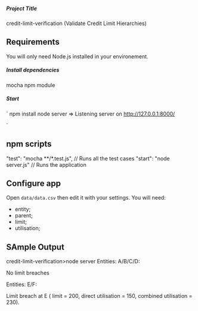 ##### Project Title

credit-limit-verification (Validate Credit Limit Hierarchies)

## Requirements

You will only need Node.js installed in your environement.

##### Install dependencies

mocha npm module 

##### Start

`
npm install
node server => Listening server on http://127.0.0.1:8000/

`
## npm scripts
"test": "mocha **/*.test.js", // Runs all the test cases
"start": "node server.js" // Runs the application

## Configure app

Open `data/data.csv` then edit it with your settings. You will need:
- entity;
- parent;
- limit;
- utilisation;

## SAmple Output

credit-limit-verification>node server
Entities: A/B/C/D:

 No limit breaches

Entities: E/F:

 Limit breach at E ( limit = 200, direct utilisation = 150, combined utilisation = 230).